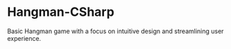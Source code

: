 # Hangman-CSharp
Basic Hangman game with a focus on intuitive design and streamlining user experience.
